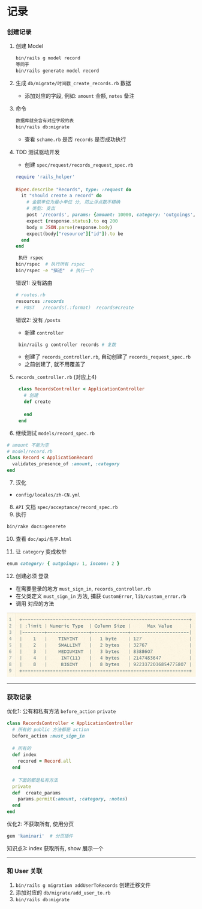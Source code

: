 # 记录

### 创建记录

1. 创建 Model
   ```bash
   bin/rails g model record
   等同于
   bin/rails generate model record
   ```

2. 生成 `db/migrate/时间戳_create_records.rb` 数据

   - 添加对应的字段, 例如: `amount` 金额, `notes` 备注

3. 命令
   ```bash
   数据库就会含有对应字段的表
   bin/rails db:migrate
   ```
   - 查看 `schame.rb` 是否 `records` 是否成功执行

4. TDD 测试驱动开发
   - 创建 `spec/request/records_request_spec.rb`
   ```ruby
   require 'rails_helper'

   RSpec.describe "Records", type: :request do
     it "should create a record" do
       # 金额单位为最小单位 分, 防止浮点数不精确
       # 类型: 支出
       post '/records', params: {amount: 10000, category: 'outgoings', notes: '请客'}
       expect {response.status}.to eq 200
       body = JSON.parse(response.body)
       expect(body["resource"]["id"]).to be
     end
   end
   ```
   ```bash
    执行 rspec
   bin/rspec  # 执行所有 rspec
   bin/rspec -e "描述"  # 执行一个
   ```
   错误1: 没有路由
   ```ruby
   # routes.rb
   resources :records
   #  POST   /records(.:format)  records#create
   ```
   错误2: 没有 `/posts`
   - 新建 `controller`
   ```bash
    bin/rails g controller records # 复数   
   ```
   - 创建了 `records_controller.rb`, 自动创建了 `records_request_spec.rb`
   - 之前创建了, 就不用覆盖了
   
   
5. `records_controller.rb` (对应上4)

   ```ruby
    class RecordsController < ApplicationController
      # 创建
      def create
      
      end
    end
    ```
 
 6. 继续测试 `models/record_spec.rb`
```ruby
# amount 不能为空
# model/record.rb
class Record < ApplicationRecord
  validates_presence_of :amount, :category
end 
```

7. 汉化
- `config/locales/zh-CN.yml`

8. `API` 文档  `spec/acceptance/record_spec.rb`
9. 执行
```bash
bin/rake docs:generete
```

10. 查看 `doc/api/名字.html`

11. 让 `category` 变成枚举
```ruby
enum category: { outgoings: 1, income: 2 }
```

12. 创建必须 登录
   - 在需要登录的地方 `must_sign_in`, `records_controller.rb`
   - 在父类定义 `must_sign_in` 方法, 捕获 `CustomError`, `lib/custom_error.rb`
   - 调用 对应的方法


![:limit](../app/assets/images/limit.png)


---

### 获取记录
优化1: 公有和私有方法 `before_action` `private`
```ruby
class RecordsController < ApplicationController
  # 所有的 public 方法都是 action
  before_action :must_sign_in

  # 所有的
  def index
    recored = Record.all
  end

  # 下面的都是私有方法
  private
  def  create_params
    params.permit(:amount, :category, :notes)
  end
end
```

优化2: 不获取所有, 使用分页
```ruby
gem 'kaminari'  # 分页插件
```

知识点3: index 获取所有, show 展示一个


---

### 和 User 关联
1. `bin/rails g migration addUserToRecords`  创建迁移文件
2. 添加对应的 `db/migrate/add_user_to.rb`
3. `bin/rails db:migrate`